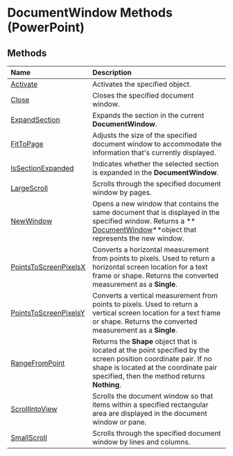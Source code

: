 
# DocumentWindow Methods (PowerPoint)

## Methods



|**Name**|**Description**|
|:-----|:-----|
| [Activate](8b6c5ede-edaf-72f2-b0f5-de2418a5e0a2.md)|Activates the specified object.|
| [Close](c7ba0097-5fa3-b0d0-234b-3cfe3e493522.md)|Closes the specified document window.|
| [ExpandSection](bf4548ea-1459-9a2e-ad5a-e7d16c1b312d.md)|Expands the section in the current  **DocumentWindow**.|
| [FitToPage](91ea2102-df12-20fe-cd16-e664832f9eb5.md)|Adjusts the size of the specified document window to accommodate the information that's currently displayed.|
| [IsSectionExpanded](ab40cd63-7daa-4406-9311-869ffd281d9a.md)|Indicates whether the selected section is expanded in the  **DocumentWindow**.|
| [LargeScroll](b74ecd74-acec-0d36-68c7-1848a99fe4c1.md)|Scrolls through the specified document window by pages.|
| [NewWindow](1c9f4e37-4e40-8d0b-246b-f9897ad9a56a.md)|Opens a new window that contains the same document that is displayed in the specified window. Returns a  ** [DocumentWindow](567c5e66-8d68-a868-4072-b5358cf69546.md)**object that represents the new window.|
| [PointsToScreenPixelsX](6b5f2f58-41af-3620-74f3-1c4ec3922fc2.md)|Converts a horizontal measurement from points to pixels. Used to return a horizontal screen location for a text frame or shape. Returns the converted measurement as a  **Single**.|
| [PointsToScreenPixelsY](0a5a96c6-3e91-31c6-ee60-ca1f8481daf0.md)|Converts a vertical measurement from points to pixels. Used to return a vertical screen location for a text frame or shape. Returns the converted measurement as a  **Single**.|
| [RangeFromPoint](74bc61e5-6c6d-0510-b549-e325dd67c7a7.md)|Returns the  **Shape** object that is located at the point specified by the screen position coordinate pair. If no shape is located at the coordinate pair specified, then the method returns **Nothing**.|
| [ScrollIntoView](1eee6b36-9f01-5204-dd75-1172f2e00577.md)|Scrolls the document window so that items within a specified rectangular area are displayed in the document window or pane.|
| [SmallScroll](f6710bca-ad85-9257-061a-dbe5829d8b7b.md)|Scrolls through the specified document window by lines and columns.|
